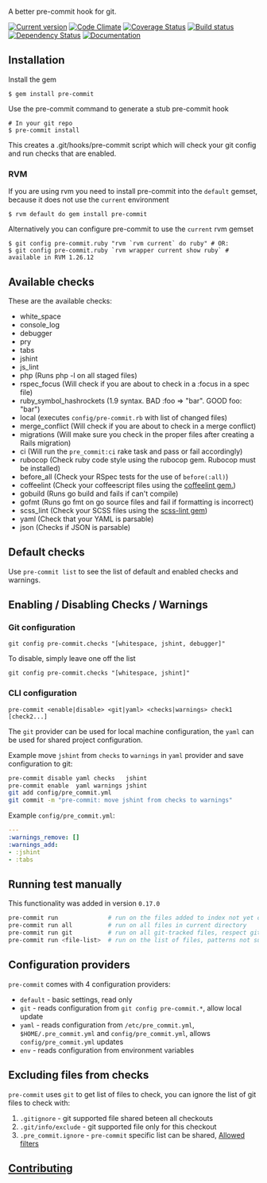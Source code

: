A better pre-commit hook for git.

[![Current version](https://badge.fury.io/rb/pre-commit.svg)](https://rubygems.org/gems/pre-commit)
[![Code Climate](https://img.shields.io/codeclimate/github/jish/pre-commit.svg)](https://codeclimate.com/github/jish/pre-commit)
[![Coverage Status](https://img.shields.io/coveralls/jish/pre-commit/master.svg)](https://coveralls.io/r/jish/pre-commit?branch=master)
[![Build status](https://travis-ci.org/jish/pre-commit.svg?branch=master)](https://travis-ci.org/jish/pre-commit)
[![Dependency Status](https://gemnasium.com/jish/pre-commit.png)](https://gemnasium.com/jish/pre-commit)
[![Documentation](https://img.shields.io/badge/yard-docs-blue.svg)](http://www.rubydoc.info/gems/pre-commit/frames)

## Installation

Install the gem

    $ gem install pre-commit

Use the pre-commit command to generate a stub pre-commit hook

    # In your git repo
    $ pre-commit install

This creates a .git/hooks/pre-commit script which will check your git config and run checks that are enabled.

### RVM

If you are using rvm you need to install pre-commit into the ```default``` gemset, because it does not use the ```current``` environment

    $ rvm default do gem install pre-commit

Alternatively you can configure pre-commit to use the ```current``` rvm gemset

    $ git config pre-commit.ruby "rvm `rvm current` do ruby" # OR:
    $ git config pre-commit.ruby `rvm wrapper current show ruby` # available in RVM 1.26.12

## Available checks

These are the available checks:

* white_space
* console_log
* debugger
* pry
* tabs
* jshint
* js_lint
* php (Runs php -l on all staged files)
* rspec_focus (Will check if you are about to check in a :focus in a spec file)
* ruby_symbol_hashrockets (1.9 syntax. BAD :foo => "bar". GOOD foo: "bar")
* local (executes `config/pre-commit.rb` with list of changed files)
* merge_conflict (Will check if you are about to check in a merge conflict)
* migrations (Will make sure you check in the proper files after creating a Rails migration)
* ci (Will run the `pre_commit:ci` rake task and pass or fail accordingly)
* rubocop (Check ruby code style using the rubocop gem. Rubocop must be installed)
* before_all (Check your RSpec tests for the use of `before(:all)`)
* coffeelint (Check your coffeescript files using the [coffeelint gem.](https://github.com/clutchski/coffeelint))
* gobuild (Runs go build and fails if can't compile)
* gofmt (Runs go fmt on go source files and fail if formatting is incorrect)
* scss_lint (Check your SCSS files using the [scss-lint gem](https://github.com/brigade/scss-lint))
* yaml (Check that your YAML is parsable)
* json (Checks if JSON is parsable)

## Default checks

Use `pre-commit list` to see the list of default and enabled checks and warnings.

## Enabling / Disabling Checks / Warnings

### Git configuration

    git config pre-commit.checks "[whitespace, jshint, debugger]"

To disable, simply leave one off the list

    git config pre-commit.checks "[whitespace, jshint]"

### CLI configuration

```ssh
pre-commit <enable|disable> <git|yaml> <checks|warnings> check1 [check2...]
```

The `git` provider can be used for local machine configuration, the `yaml` can be used for shared
project configuration.

Example move `jshint` from `checks` to `warnings` in `yaml` provider and save configuration to git:
```bash
pre-commit disable yaml checks   jshint
pre-commit enable  yaml warnings jshint
git add config/pre_commit.yml
git commit -m "pre-commit: move jshint from checks to warnings"
```

Example `config/pre_commit.yml`:
```yaml
---
:warnings_remove: []
:warnings_add:
- :jshint
- :tabs
```

## Running test manually

This functionality was added in version `0.17.0`

```bash
pre-commit run              # run on the files added to index not yet commited
pre-commit run all          # run on all files in current directory
pre-commit run git          # run on all git-tracked files, respect gitignore (added in 0.19.0)
pre-commit run <file-list>  # run on the list of files, patterns not supported
```

## Configuration providers

`pre-commit` comes with 4 configuration providers:

- `default` - basic settings, read only
- `git` - reads configuration from `git config pre-commit.*`, allow local update
- `yaml` - reads configuration from `/etc/pre_commit.yml`, `$HOME/.pre_commit.yml` and `config/pre_commit.yml`, allows `config/pre_commit.yml` updates
- `env` - reads configuration from environment variables

## Excluding files from checks

`pre-commit` uses `git` to get list of files to check, you can ignore
the list of git files to check with:

1. `.gitignore` - git supported file shared beteen all checkouts
2. `.git/info/exclude` - git supported file only for this checkout
3. `.pre_commit.ignore` - `pre-commit` specific list can be shared,
    [Allowed filters](http://ruby-doc.org/core-2.1.3/File.html#method-c-fnmatch)

## [Contributing](CONTRIBUTING.md)
